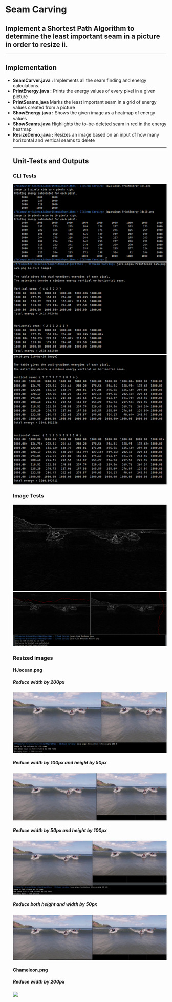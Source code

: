 # Seam Carving

## Implement a Shortest Path Algorithm to determine the least important seam in a picture in order to resize ii.

<hr>

## Implementation

<ul> 
<li><b>SeamCarver.java :</b> Implements all the seam finding and energy calculations.</li>
<li><b>PrintEnergy.java :</b> Prints the energy values of every pixel in a given picture</li>
<li><b>PrintSeams.java </b> Marks the least important seam in a grid of energy values created from a picture</li>
<li><b>ShowEnergy.java :</b> Shows the given image as a heatmap of energy values</li>
<li><b>ShowSeams.java</b> Highlights the to-be-deleted seam in red in the energy heatmap</li>
<li><b>ResizeDemo.java :</b> Resizes an image based on an input of how many horizontal and vertical seams to delete</li>
<hr>

## Unit-Tests and Outputs

### CLI Tests

<img src='Tests_&_Outputs/Energy_unit_testing.png'>
<img src='Tests_&_Outputs/Seam_unit_testing_01.png'>
<img src='Tests_&_Outputs/Seam_unit_testing_02.png'>

### Image Tests

<img src='Tests_&_Outputs/energy_diagram.png'>
<img src='Tests_&_Outputs/seam_diagram.png'>

### Resized images
#### HJocean.png
##### Reduce width by 200px

<img src='Tests_&_Outputs/HJocean(-200,0).png'>

##### Reduce width by 100px and height by 50px

<img src='Tests_&_Outputs/HJocean_(-100,-50).png'>

##### Reduce width by 50px and height by 100px

<img src='Tests_&_Outputs/HJocean_(-50,-100).png'>

##### Reduce both height and width by 50px

<img src='Tests_&_Outputs/HJocean_(-50,-50).png'>

#### Chameleon.png
##### Reduce width by 200px

<img src='Tests_&_Outputs/Chameleon_(-200,0).png'>
